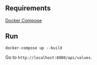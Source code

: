 ## Requirements
[Docker Compose](https://docs.docker.com/compose/)

## Run
```
docker-compose up --build
```

Go to `http://localhost:8080/api/values`.
